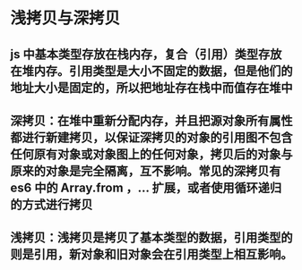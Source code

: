 # 浅拷贝与深拷贝

## js 中基本类型存放在栈内存，复合（引用）类型存放在堆内存。引用类型是大小不固定的数据，但是他们的地址大小是固定的，所以把地址存在栈中而值存在堆中

## <strong>深拷贝</strong>：在堆中重新分配内存，并且把源对象所有属性都进行新建拷贝，以保证深拷贝的对象的引用图不包含任何原有对象或对象图上的任何对象，拷贝后的对象与原来的对象是完全隔离，互不影响。常见的深拷贝有 es6 中的 Array.from ，... 扩展，或者使用循环递归的方式进行拷贝

## <strong>浅拷贝</strong>：浅拷贝是拷贝了基本类型的数据，引用类型的则是引用，新对象和旧对象会在引用类型上相互影响。
